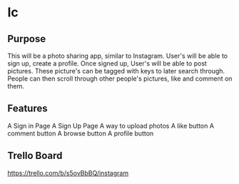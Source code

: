 # Ic

## Purpose

This will be a photo sharing app, similar to Instagram. User's will be able to sign up, create a profile. Once signed up, User's will be able to post pictures.
These picture's can be tagged with keys to later search through. People can then scroll through other people's pictures, like and comment on them. 

## Features

A Sign in Page
A Sign Up Page
A way to upload photos
A like button
A comment button
A browse button
A profile button

## Trello Board

https://trello.com/b/s5ovBbBQ/instagram
